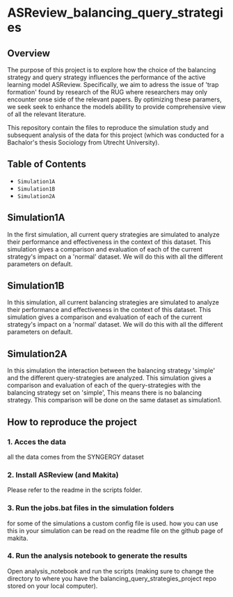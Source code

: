 # ASReview_balancing_query_strategies

## Overview

The purpose of this project is to explore how the choice of the balancing strategy and query strategy influences the performance of the active learning model ASReview. Specifically, we aim to adress the issue of 'trap formation' found by research of the RUG where researchers may only encounter onse side of the relevant papers. By optimizing these paramers, we seek seek to enhance the models abillity to provide comprehensive view of all the relevant literature. 

This repository contain the files to reproduce the simulation study and subsequent analysis of the data for this project (which was conducted for a Bachalor's thesis Sociology from Utrecht University). 

## Table of Contents

- ```Simulation1A```
- ```Simulation1B```
- ```Simulation2A```

## Simulation1A

In the first simulation, all current query strategies are simulated to analyze their performance and effectiveness in the context of this dataset. This simulation gives a comparison and evaluation of each of the current strategy's impact on a 'normal' dataset. We will do this with all the different parameters on default. 

## Simulation1B

In this simulation, all current balancing strategies are simulated to analyze their performance and effectiveness in the context of this dataset. This simulation gives a comparison and evaluation of each of the current strategy's impact on a 'normal' dataset. We will do this with all the different parameters on default. 

## Simulation2A

In this simulation the interaction between the balancing strategy 'simple' and the different query-strategies are analyzed. This simulation gives a comparison and evaluation of each of the query-strategies with the balancing strategy set on 'simple', This means there is no balancing strategy. This comparison will be done on the same dataset as simulation1. 

## How to reproduce the project

### 1. Acces the data
all the data comes from the SYNGERGY dataset 

### 2. Install ASReview (and Makita)
Please refer to the readme in the scripts folder.

### 3. Run the jobs.bat files in the simulation folders
for some of the simulations a custom config file is used. how you can use this in your simulation can be read on the readme file on the github page of makita.

### 4. Run the analysis notebook to generate the results
Open analysis_notebook and run the scripts (making sure to change the directory to where you have the balancing_query_strategies_project repo stored on your local computer).


